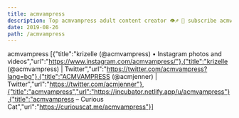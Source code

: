 ```yaml
---
title: acmvampress
description: Top acmvampress adult content creator 👁♐️ 👑 subscribe acmvampress to my porn site below IG acmvampress
date: 2019-08-26
path: /acmvampress
---
```


acmvampress
[{"title":"krizelle (@acmvampress) • Instagram photos and videos","url":"https://www.instagram.com/acmvampress/"},{"title":"krizelle (@acmvampress) | Twitter","url":"https://twitter.com/acmvampress?lang=bg"},{"title":"ACMVAMPRESS (@acmjenner) | Twitter","url":"https://twitter.com/acmjenner"},{"title":"acmvampress","url":"https://incubator.netlify.app/u/acmvampress"},{"title":"acmvampress – Curious Cat","url":"https://curiouscat.me/acmvampress"}]

